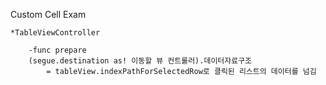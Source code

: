 Custom Cell Exam
	
	*TableViewController

		-func prepare  
		(segue.destination as! 이동할 뷰 컨트롤러).데이터자료구조 
			= tableView.indexPathForSelectedRow로 클릭된 리스트의 데이터를 넘김
